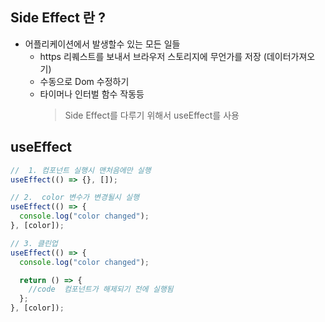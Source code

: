 ## Side Effect 란 ?

- 어플리케이션에서 발생할수 있는 모든 일들
  - https 리퀘스트를 보내서 브라우저 스토리지에 무언가를 저장 (데이터가져오기)
  - 수동으로 Dom 수정하기
  - 타이머나 인터벌 함수 작동등
    > Side Effect를 다루기 위해서 useEffect를 사용

## useEffect

```jsx
//  1. 컴포넌트 실행시 맨처음에만 실행
useEffect(() => {}, []);

// 2.  color 변수가 변경될시 실행
useEffect(() => {
  console.log("color changed");
}, [color]);

// 3. 클린업
useEffect(() => {
  console.log("color changed");

  return () => {
    //code  컴포넌트가 해제되기 전에 실행됨
  };
}, [color]);
```


